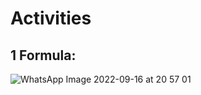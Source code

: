 
# Activities

## 1 Formula:

![WhatsApp Image 2022-09-16 at 20 57 01](https://user-images.githubusercontent.com/74252371/190832197-4206edf1-5609-42d5-9b26-d7b6f9efb0d9.jpeg)
